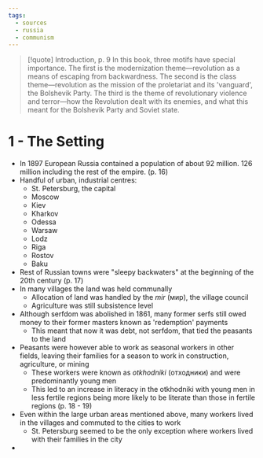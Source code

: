 ```yaml
---
tags:
  - sources
  - russia
  - communism
---
```

>[!quote] Introduction, p. 9
>In this book, three motifs have special importance. The first is the modernization theme<span>&#8212;</span>revolution as a means of escaping from backwardness. The second is the class theme<span>&#8212;</span>revolution as the mission of the proletariat and its 'vanguard', the Bolshevik Party. The third is the theme of revolutionary violence and terror<span>&#8212;</span>how the Revolution dealt with its enemies, and what this meant for the Bolshevik Party and Soviet state.
# 1 - The Setting
- In 1897 European Russia contained a population of about 92 million. 126 million including the rest of the empire. (p. 16)
- Handful of urban, industrial centres:
	- St. Petersburg, the capital
	- Moscow
	- Kiev
	- Kharkov
	- Odessa
	- Warsaw
	- Lodz
	- Riga
	- Rostov
	- Baku
- Rest of Russian towns were "sleepy backwaters" at the beginning of the 20th century (p. 17)
- In many villages the land was held communally
	- Allocation of land was handled by the *mir* (мир), the village council
	- Agriculture was still subsistence level
- Although serfdom was abolished in 1861, many former serfs still owed money to their former masters known as 'redemption' payments
	- This meant that now it was debt, not serfdom, that tied the peasants to the land
- Peasants were however able to work as seasonal workers in other fields, leaving their families for a season to work in construction, agriculture, or mining
	- These workers were known as *otkhodniki* (отходники) and were predominantly young men
	- This led to an increase in literacy in the otkhodniki with young men in less fertile regions being more likely to be literate than those in fertile regions (p. 18 - 19)
- Even within the large urban areas mentioned above, many workers lived in the villages and commuted to the cities to work
	- St. Petersburg seemed to be the only exception where workers lived with their families in the city
- 


